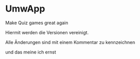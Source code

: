 # UmwApp
Make Quiz games great again

Hiermit werden die Versionen vereinigt.

Alle Änderungen sind mit einem Kommentar zu kennzeichnen

und das meine ich ernst
